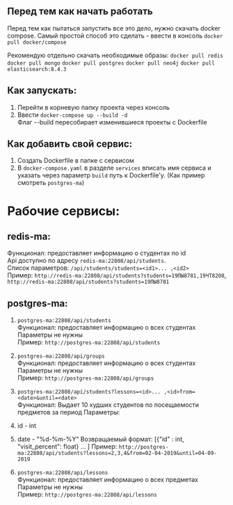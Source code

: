 ## Перед тем как начать работать

Перед тем как пытаться запустить все это дело, нужно скачать docker compose. Самый простой способ это сделать - ввести в консоль `docker pull docker/compose`

Рекомендую отдельно скачать необходимые образы:
  `docker pull redis`
  `docker pull mongo`
  `docker pull postgres`
  `docker pull neo4j`
  `docker pull elasticsearch:8.4.3`

## Как запускать:
1. Перейти в корневую папку проекта через консоль
2. Ввести `docker-compose up --build -d`  
Флаг --build пересобирает изменившиеся проекты с Dockerfile

## Как добавить свой сервис:
1. Создать Dockerfile в папке с сервисом
2. В `docker-compose.yaml` в разделе `services` вписать имя сервиса и указать через параметр `build` путь к Dockerfile'у. (Как пример смотреть `postgres-ma`)

# Рабочие сервисы:
## redis-ma:
Функционал: предоставляет информацию о студентах по id  
Api доступно по адресу `redis-ma:22808/api/students`.  
Список параметров: `/api/students/students=<id1>... ,<id2>`  
Пример: `http://redis-ma:22808/api/students?students=19ПЫ8781,19ЧТ8208`, `http://redis-ma:22808/api/students?students=19ПЫ8781`

## postgres-ma:
1. `postgres-ma:22808/api/students`  
Функционал: предоставляет информацию о всех студентах
Параметры не нужны  
Пример: `http://postgres-ma:22808/api/students`

2. `postgres-ma:22808/api/groups`  
Функционал: предоставляет информацию о всех студентах
Параметры не нужны  
Пример: `http://postgres-ma:22808/api/groups`  

3. `postgres-ma:22808/api/students?lessons=<id>... ,<id>from=<date>&until=<date>`  
Функционал: Выдает 10 худших студентов по посещаемости предметов за период
Параметры: 
1. id - int
2. date - "%d-%m-%Y"
Возвращаемый формат: [{"id" : int, "visit_percent": float} ... ]
Пример: `http://postgres-ma:22808/api/students?lessons=2,3,4&from=02-04-2019&until=04-09-2019`  

4. `postgres-ma:22808/api/lessons`  
Функционал: предоставляет информацию о всех предметах
Параметры не нужны  
Пример: `http://postgres-ma:22808/api/lessons`  